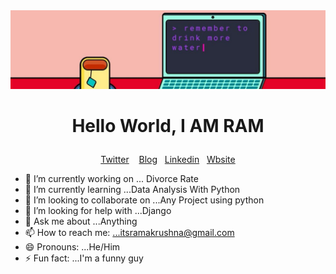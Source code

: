 <img src = "image/cover.jpg">
<b><h1><p align ="center"> Hello World, I AM RAM </p></h1></b>


<p align = "center">
  <a href = "https://twitter.com/hey_rama_"> Twitter</a> &nbsp;&nbsp;
  <a href = "https://dev.to/ramakm"> Blog</a>&nbsp;&nbsp;
  <a href = "https://www.linkedin.com/in/ramakrushna-mohapatra-433567a4/">Linkedin</a>&nbsp;&nbsp;
  <a href = "https://ramakm.github.io">Wbsite</a>
 </p>
 
- 🔭 I’m currently working on ... Divorce Rate 
- 🌱 I’m currently learning ...Data Analysis With Python
- 👯 I’m looking to collaborate on ...Any Project using python
- 🤔 I’m looking for help with ...Django
- 💬 Ask me about ...Anything
- 📫 How to reach me: ...itsramakrushna@gmail.com
- 😄 Pronouns: ...He/Him
- ⚡ Fun fact: ...I'm a funny guy
